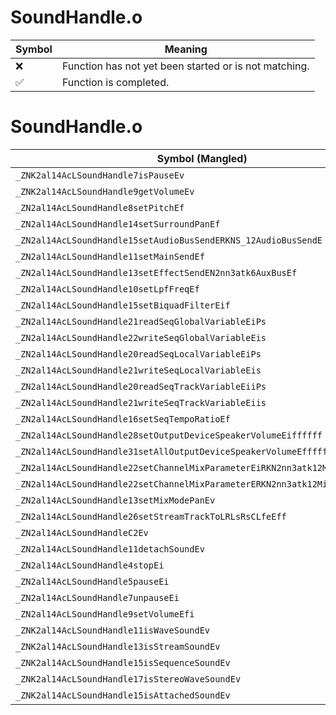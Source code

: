 # SoundHandle.o
| Symbol | Meaning 
| ------------- | ------------- 
| :x: | Function has not yet been started or is not matching. 
| :white_check_mark: | Function is completed. 


# SoundHandle.o
| Symbol (Mangled) | Symbol (Demangled) | Decompiled? |
| ------------- |  ------------- | ------------- |
| `_ZNK2al14AcLSoundHandle7isPauseEv` | `al::AcLSoundHandle::isPause(void)const` | :white_check_mark: |
| `_ZNK2al14AcLSoundHandle9getVolumeEv` | `al::AcLSoundHandle::getVolume(void)const` | :white_check_mark: |
| `_ZN2al14AcLSoundHandle8setPitchEf` | `al::AcLSoundHandle::setPitch(float)` | :white_check_mark: |
| `_ZN2al14AcLSoundHandle14setSurroundPanEf` | `al::AcLSoundHandle::setSurroundPan(float)` | :white_check_mark: |
| `_ZN2al14AcLSoundHandle15setAudioBusSendERKNS_12AudioBusSendE` | `al::AcLSoundHandle::setAudioBusSend(al::AudioBusSend const&)` | :white_check_mark: |
| `_ZN2al14AcLSoundHandle11setMainSendEf` | `al::AcLSoundHandle::setMainSend(float)` | :white_check_mark: |
| `_ZN2al14AcLSoundHandle13setEffectSendEN2nn3atk6AuxBusEf` | `al::AcLSoundHandle::setEffectSend(nn::atk::AuxBus,float)` | :white_check_mark: |
| `_ZN2al14AcLSoundHandle10setLpfFreqEf` | `al::AcLSoundHandle::setLpfFreq(float)` | :white_check_mark: |
| `_ZN2al14AcLSoundHandle15setBiquadFilterEif` | `al::AcLSoundHandle::setBiquadFilter(int,float)` | :white_check_mark: |
| `_ZN2al14AcLSoundHandle21readSeqGlobalVariableEiPs` | `al::AcLSoundHandle::readSeqGlobalVariable(int,short *)` | :white_check_mark: |
| `_ZN2al14AcLSoundHandle22writeSeqGlobalVariableEis` | `al::AcLSoundHandle::writeSeqGlobalVariable(int,short)` | :white_check_mark: |
| `_ZN2al14AcLSoundHandle20readSeqLocalVariableEiPs` | `al::AcLSoundHandle::readSeqLocalVariable(int,short *)` | :white_check_mark: |
| `_ZN2al14AcLSoundHandle21writeSeqLocalVariableEis` | `al::AcLSoundHandle::writeSeqLocalVariable(int,short)` | :white_check_mark: |
| `_ZN2al14AcLSoundHandle20readSeqTrackVariableEiiPs` | `al::AcLSoundHandle::readSeqTrackVariable(int,int,short *)` | :white_check_mark: |
| `_ZN2al14AcLSoundHandle21writeSeqTrackVariableEiis` | `al::AcLSoundHandle::writeSeqTrackVariable(int,int,short)` | :white_check_mark: |
| `_ZN2al14AcLSoundHandle16setSeqTempoRatioEf` | `al::AcLSoundHandle::setSeqTempoRatio(float)` | :white_check_mark: |
| `_ZN2al14AcLSoundHandle28setOutputDeviceSpeakerVolumeEiffffff` | `al::AcLSoundHandle::setOutputDeviceSpeakerVolume(int,float,float,float,float,float,float)` | :white_check_mark: |
| `_ZN2al14AcLSoundHandle31setAllOutputDeviceSpeakerVolumeEffffffii` | `al::AcLSoundHandle::setAllOutputDeviceSpeakerVolume(float,float,float,float,float,float,int,int)` | :white_check_mark: |
| `_ZN2al14AcLSoundHandle22setChannelMixParameterEiRKN2nn3atk12MixParameterE` | `al::AcLSoundHandle::setChannelMixParameter(int,nn::atk::MixParameter const&)` | :white_check_mark: |
| `_ZN2al14AcLSoundHandle22setChannelMixParameterERKN2nn3atk12MixParameterE` | `al::AcLSoundHandle::setChannelMixParameter(nn::atk::MixParameter const&)` | :white_check_mark: |
| `_ZN2al14AcLSoundHandle13setMixModePanEv` | `al::AcLSoundHandle::setMixModePan(void)` | :white_check_mark: |
| `_ZN2al14AcLSoundHandle26setStreamTrackToLRLsRsCLfeEff` | `al::AcLSoundHandle::setStreamTrackToLRLsRsCLfe(float,float)` | :white_check_mark: |
| `_ZN2al14AcLSoundHandleC2Ev` | `al::AcLSoundHandle::AcLSoundHandle(void)` | :white_check_mark: |
| `_ZN2al14AcLSoundHandle11detachSoundEv` | `al::AcLSoundHandle::detachSound(void)` | :white_check_mark: |
| `_ZN2al14AcLSoundHandle4stopEi` | `al::AcLSoundHandle::stop(int)` | :white_check_mark: |
| `_ZN2al14AcLSoundHandle5pauseEi` | `al::AcLSoundHandle::pause(int)` | :white_check_mark: |
| `_ZN2al14AcLSoundHandle7unpauseEi` | `al::AcLSoundHandle::unpause(int)` | :white_check_mark: |
| `_ZN2al14AcLSoundHandle9setVolumeEfi` | `al::AcLSoundHandle::setVolume(float,int)` | :white_check_mark: |
| `_ZNK2al14AcLSoundHandle11isWaveSoundEv` | `al::AcLSoundHandle::isWaveSound(void)const` | :white_check_mark: |
| `_ZNK2al14AcLSoundHandle13isStreamSoundEv` | `al::AcLSoundHandle::isStreamSound(void)const` | :white_check_mark: |
| `_ZNK2al14AcLSoundHandle15isSequenceSoundEv` | `al::AcLSoundHandle::isSequenceSound(void)const` | :white_check_mark: |
| `_ZNK2al14AcLSoundHandle17isStereoWaveSoundEv` | `al::AcLSoundHandle::isStereoWaveSound(void)const` | :white_check_mark: |
| `_ZNK2al14AcLSoundHandle15isAttachedSoundEv` | `al::AcLSoundHandle::isAttachedSound(void)const` | :white_check_mark: |
